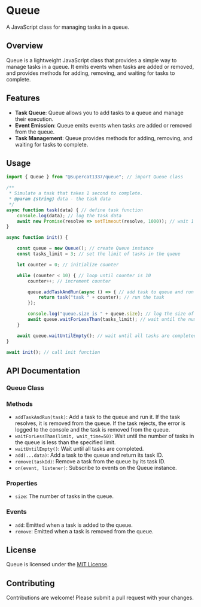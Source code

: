 

**Queue**
================

A JavaScript class for managing tasks in a queue.

**Overview**
------------

Queue is a lightweight JavaScript class that provides a simple way to manage tasks in a queue. It emits events when tasks are added or removed, and provides methods for adding, removing, and waiting for tasks to complete.

**Features**
------------

*   **Task Queue**: Queue allows you to add tasks to a queue and manage their execution.
*   **Event Emission**: Queue emits events when tasks are added or removed from the queue.
*   **Task Management**: Queue provides methods for adding, removing, and waiting for tasks to complete.

**Usage**
------------
```javascript
import { Queue } from "@supercat1337/queue"; // import Queue class

/**
 * Simulate a task that takes 1 second to complete.
 * @param {string} data - the task data
 */
async function task(data) { // define task function
    console.log(data); // log the task data
    await new Promise(resolve => setTimeout(resolve, 1000)); // wait 1 second
}

async function init() { 

    const queue = new Queue(); // create Queue instance
    const tasks_limit = 3; // set the limit of tasks in the queue

    let counter = 0; // initialize counter

    while (counter < 10) { // loop until counter is 10
        counter++; // increment counter

        queue.addTaskAndRun(async () => { // add task to queue and run it
            return task("task " + counter); // run the task
        });

        console.log("queue.size is " + queue.size); // log the size of the queue
        await queue.waitForLessThan(tasks_limit); // wait until the number of tasks in the queue is less than tasks_limit
    }

    await queue.waitUntilEmpty(); // wait until all tasks are completed
}

await init(); // call init function
```

**API Documentation**
--------------------

### Queue Class

### Methods
*   `addTaskAndRun(task)`: Add a task to the queue and run it. If the task resolves, it is removed from the queue. If the task rejects, the error is logged to the console and the task is removed from the queue.
*   `waitForLessThan(limit, wait_time=50)`: Wait until the number of tasks in the queue is less than the specified limit.
*   `waitUntilEmpty()`: Wait until all tasks are completed.
*   `add(...data)`: Add a task to the queue and return its task ID.
*   `remove(taskId)`: Remove a task from the queue by its task ID.
*   `on(event, listener)`: Subscribe to events on the Queue instance.

### Properties
*   `size`: The number of tasks in the queue.   

### Events
*   `add`: Emitted when a task is added to the queue.
*   `remove`: Emitted when a task is removed from the queue.

**License**
-------

Queue is licensed under the [MIT License](https://opensource.org/licenses/MIT).

**Contributing**
------------

Contributions are welcome! Please submit a pull request with your changes.